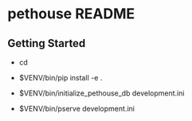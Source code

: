 pethouse README
==================

Getting Started
---------------

- cd <directory containing this file>

- $VENV/bin/pip install -e .

- $VENV/bin/initialize_pethouse_db development.ini

- $VENV/bin/pserve development.ini

